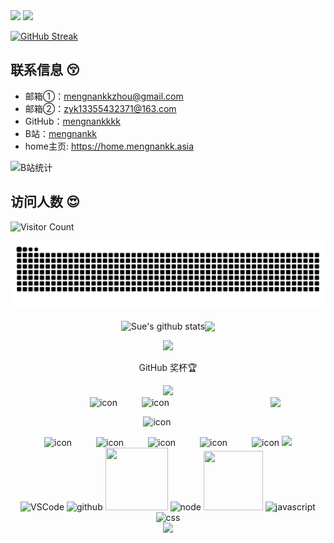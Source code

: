 <img src="https://readme-typing-svg.demolab.com?font=Fira+Code&pause=1000&width=435&lines=I'm mengnankkkk, welcome here!&#162;er=true&size=27" />

<img src="https://cdn.jsdelivr.net/gh/buptsdz/buptsdz/assets/images/coding.gif" />

[![GitHub Streak](https://streak-stats.demolab.com/?user=mengnankkkk)](https://git.io/streak-stats)

## 联系信息 :kissing_closed_eyes:

- 邮箱①：mengnankkzhou@gmail.com 
- 邮箱②：zyk13355432371@163.com
-  GitHub：[mengnankkkk](https://github.com/mengnankkkk) 
- B站：[mengnankk](https://space.bilibili.com/440831872)
- home主页: https://home.mengnankk.asia

![B站统计](https://stats.justsong.cn/api/bilibili/?id=440831872&theme=dark) 

## 访问人数 :heart_eyes:

![Visitor Count](https://profile-counter.glitch.me/{mengnankkkk}/count.svg)

<div align="center">

 <img alt="github contribution grid snake animation" src="https://raw.githubusercontent.com/mengnankkkk/mengnankkkk/refs/heads/output/github-contribution-grid-snake.svg">

  <img align="center" src="https://github-readme-stats.vercel.app/api?username=mengnankkkk&show_icons=true&include_all_commits=true&hide_border=true" alt="Sue's github stats" /><img align="center" src="https://github-readme-stats.vercel.app/api/top-langs/?username=mengnankkkk&layout=compact&theme=buefy&hide_border=true" />



  <img src="https://github-readme-activity-graph.vercel.app/graph?username=mengnankkkk&theme=xcode&bg_color=FF000000&hide_border=true" />



  <div> </div>

 GitHub 奖杯🏆

  <div><img src="https://github-profile-trophy.vercel.app/?username=mengnankkkk&theme=gruvbox&row=1&column=7&no-frame=true&no-bg=true" /><br/></div>

 



  <img align="right" width="88" src="https://cdn.jsdelivr.net/gh/buptsdz/buptsdz/assets/images/computer.png"/>

<div align="center">



  <img src="https://techstack-generator.vercel.app/js-icon.svg" alt="icon" width="65" style="width: 65px; height: 65px; margin-right:35px; margin-bottom: 0px;" />

  <img src="https://techstack-generator.vercel.app/docker-icon.svg" alt="icon" width="65" style="width: 65px; height: 65px; margin-right: 35px; margin-bottom: 0px;" />

​    <img src="https://techstack-generator.vercel.app/mysql-icon.svg" alt="icon" width="65" style="width: 65px; height: 65px; margin-right: 35px; margin-bottom: 0px;" />

  <img src="https://techstack-generator.vercel.app/nginx-icon.svg" alt="icon" width="65" style="width: 65px; height: 65px; margin-right: 35px; margin-bottom: 0px;" />

  <img src="https://techstack-generator.vercel.app/django-icon.svg" alt="icon" width="65" style="width: 65px; height: 65px; margin-right: 35px; margin-bottom: 0px;" />

  <img src="https://techstack-generator.vercel.app/webpack-icon.svg" alt="icon" width="65" style="width: 65px; height: 65px; margin-right: 35px; margin-bottom: 0px;" />

  <img src="https://techstack-generator.vercel.app/eslint-icon.svg" alt="icon" width="65" style="width: 65px; height: 65px; margin-right: 35px; margin-bottom: 0px;" />

  <img src="https://techstack-generator.vercel.app/java-icon.svg" alt="icon" width="65" style="width: 65px; height: 65px; margin-right: 0px; margin-bottom: 0px;" />



  <img src="https://skillicons.dev/icons?i=git,postman,anaconda,pycharm,webstorm,linux,ubuntu,gmail,unity,mongodb,c,cpp"/>



<div align="center">

  <img alt="VSCode" src="https://i.giphy.com/media/IdyAQJVN2kVPNUrojM/200.webp" width="100" title="vscode">

  <img alt="github" src="https://i.giphy.com/media/KzJkzjggfGN5Py6nkT/200.webp" width="100" title="github">

  <img height="100" width="100" src="https://cdn.jsdelivr.net/gh/sun0225SUN/sun0225SUN/assets/images/python.webp">

  <img alt="node" src="https://media.giphy.com/media/kdFc8fubgS31b8DsVu/giphy.gif" width="85" title="node">

  <img height="95" width="95" src="https://cdn.jsdelivr.net/gh/sun0225SUN/sun0225SUN/assets/images/vue.webp">

  <img alt="javascript" src="https://media3.giphy.com/media/ln7z2eWriiQAllfVcn/200w.webp" width="100" title="javascript">

  <img alt="css" src="https://media.giphy.com/media/fsEaZldNC8A1PJ3mwp/giphy.gif" width="100" title="css">

 

 

 

<div align="center">

<img src="https://cdn.jsdelivr.net/gh/buptsdz/buptsdz/assets/images/icon.png" />

